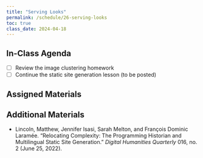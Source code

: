 ```yaml
---
title: "Serving Looks"
permalink: /schedule/26-serving-looks
toc: true
class_date: 2024-04-18
---
```



## In-Class Agenda

- [ ] Review the image clustering homework
- [ ] Continue the static site generation lesson (to be posted)

## Assigned Materials

## Additional Materials

- Lincoln, Matthew, Jennifer Isasi, Sarah Melton, and François Dominic Laramée. “Relocating Complexity: The Programming Historian and Multilingual Static Site Generation.” *Digital Humanities Quarterly* 016, no. 2 (June 25, 2022).

